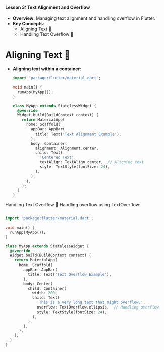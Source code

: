 
#### Lesson 3: Text Alignment and Overflow
- **Overview**: Managing text alignment and handling overflow in Flutter.
- **Key Concepts**:
  - Aligning Text 📝
  - Handling Text Overflow 🌊


# Aligning Text 📝
- **Aligning text within a container**:
  ```dart
  import 'package:flutter/material.dart';

  void main() {
    runApp(MyApp());
  }

  class MyApp extends StatelessWidget {
    @override
    Widget build(BuildContext context) {
      return MaterialApp(
        home: Scaffold(
          appBar: AppBar(
            title: Text('Text Alignment Example'),
          ),
          body: Container(
            alignment: Alignment.center,
            child: Text(
              'Centered Text',
              textAlign: TextAlign.center,  // Aligning text
              style: TextStyle(fontSize: 24),
            ),
          ),
        ),
      );
    }
  }
Handling Text Overflow 🌊
Handling overflow using TextOverflow:
``` dart

import 'package:flutter/material.dart';

void main() {
  runApp(MyApp());
}

class MyApp extends StatelessWidget {
  @override
  Widget build(BuildContext context) {
    return MaterialApp(
      home: Scaffold(
        appBar: AppBar(
          title: Text('Text Overflow Example'),
        ),
        body: Center(
          child: Container(
            width: 200,
            child: Text(
              'This is a very long text that might overflow.',
              overflow: TextOverflow.ellipsis,  // Handling overflow
              style: TextStyle(fontSize: 24),
            ),
          ),
        ),
      ),
    );
  }
}  
